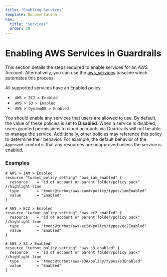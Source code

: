 ```yaml
---
title: "Enabling Services"
template: Documentation
nav:
  title: "Services"
  order: 30
---
```


# Enabling AWS Services in Guardrails 

<div className="alert alert-warning">
This section details the steps required to enable services for an AWS Account. Alternatively, you can use the <a href="https://github.com/turbot/guardrails-samples/tree/main/baselines/aws/aws_service_enabled">aws_services</a> baseline which automates this process.
</div>

All supported services have an Enabled policy.

<div className="example">
  <ul>
    <li><code> AWS > EC2 > Enabled </code></li>
    <li><code> AWS > S3 > Enabled </code></li>
    <li><code> AWS > DynamoDB > Enabled </code></li>
  </ul>
</div>

You should enable any services that users are allowed to use. By default, the
value of these policies is set to **Disabled**. When a service is disabled,
users granted permissions to cloud accounts via Guardrails will not be able to
manage the service. Additionally, other policies may reference this policy to
determine their behavior. For example, the default behavior of the
`Approved `control is that any resources are unapproved unless the service is
enabled.

### Examples

```hcl
# AWS > IAM > Enabled
resource "turbot_policy_setting" "aws_iam_enabled" {
  resource    = "id of account or parent folder/policy pack"   //highlight-line
  type        = "tmod:@turbot/aws-iam#/policy/types/iamEnabled"
  value       = "Enabled"
}

# AWS > EC2 > Enabled
resource "turbot_policy_setting" "aws_ec2_enabled" {
  resource    = "id of account or parent folder/policy pack"   //highlight-line
  type        = "tmod:@turbot/aws-ec2#/policy/types/ec2Enabled"
  value       = "Enabled"
}

# AWS > S3 > Enabled
resource "turbot_policy_setting" "aws_s3_enabled" {
  resource    = "id of account or parent folder/policy pack"   //highlight-line
  type        = "tmod:@turbot/aws-s3#/policy/types/s3Enabled"
  value       = "Enabled"
}
```
